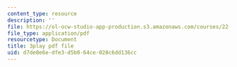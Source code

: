 ```yaml
---
content_type: resource
description: ''
file: https://ol-ocw-studio-app-production.s3.amazonaws.com/courses/22-01-introduction-to-nuclear-engineering-and-ionizing-radiation-fall-2016/d7de8e6edfe3d5b064ce028c6dd136cc_NXrGOd7gdMw.pdf
file_type: application/pdf
resourcetype: Document
title: 3play pdf file
uid: d7de8e6e-dfe3-d5b0-64ce-028c6dd136cc
---
```

